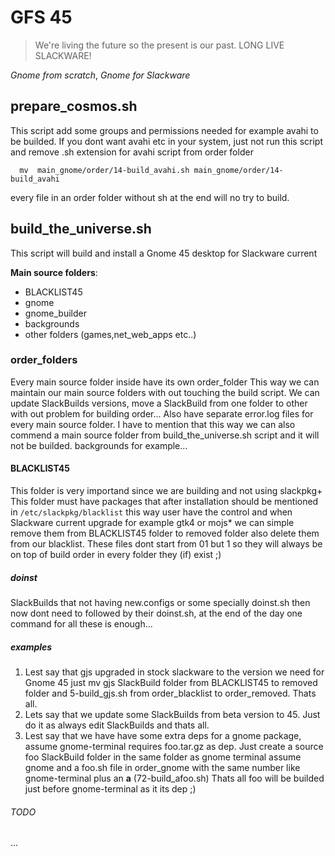 # GFS 45


> We\'re living the future so
> the present is our past.
> LONG LIVE SLACKWARE!

*Gnome from scratch*, *Gnome for Slackware*
## prepare_cosmos.sh
This script add some groups and permissions needed for example avahi to be builded.
If  you dont want avahi etc in your system, just not run this script and remove .sh extension for avahi script from order folder
```
  mv  main_gnome/order/14-build_avahi.sh main_gnome/order/14-build_avahi
```
every file in an order folder without sh at the end will no try to build.

## build_the_universe.sh

This script will build and install a Gnome 45 desktop for Slackware current

**Main source folders**:

* BLACKLIST45
* gnome
* gnome_builder
* backgrounds
* other folders (games,net_web_apps etc..)


### order_folders

Every main source folder inside have its own order_folder
This way we can maintain our main source folders with out touching the build script.
We can update SlackBuilds versions, move a SlackBuild from one folder to other with out problem for building order... Also have separate error.log files for every main source folder.
I have to mention that this way we can also commend a main source folder from build_the_universe.sh script and it will not be builded. backgrounds for example...

#### BLACKLIST45

This folder is very importand since we are building and not using slackpkg+
This folder must have packages that after installation should be mentioned in `/etc/slackpkg/blacklist`
this way user have the control and when  Slackware current upgrade for example gtk4 or mojs* we can simple remove them from BLACKLIST45 folder to removed folder
also delete them from our blacklist.
These files dont start from 01 but 1 so they will always be on top of build order in every folder they (if) exist ;)

##### doinst
SlackBuilds that not having new.configs or some specially doinst.sh then now dont need to followed by their doinst.sh, at the end of the day one command for all these is enough... 


##### examples
1. Lest say that gjs upgraded in stock slackware to the version we need for Gnome 45
just mv gjs SlackBuild folder from BLACKLIST45 to removed folder
and 5-build_gjs.sh from order_blacklist to order_removed.
Thats all. 
2. Lets say that we update some SlackBuilds from beta version to 45.
Just do it as always edit SlackBuilds and thats all.
3. Lest say that we have have some extra deps for a gnome package, assume gnome-terminal requires foo.tar.gz as dep.
Just create a source foo SlackBuild folder in the same folder as gnome terminal assume gnome
and a foo.sh file in order_gnome with the same number like gnome-terminal plus an **a** (72-build_afoo.sh)
Thats all foo will be builded just before gnome-terminal as it its dep ;)
###### TODO

...
